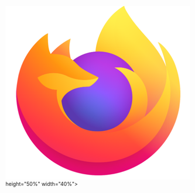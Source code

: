 
<html>
<head>
<title> image </title> </head>
<body>
<img src="1200px-Firefox_logo,_2019.svg.png"> height="50%" width="40%"></body></html>

